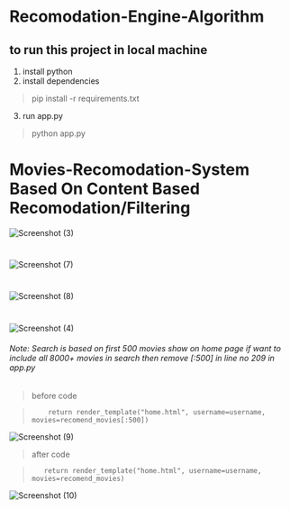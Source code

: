 # Recomodation-Engine-Algorithm


## to run this project in local machine

1. install python
2. install dependencies
> pip install -r requirements.txt
3. run app.py
> python app.py



# Movies-Recomodation-System Based On Content Based Recomodation/Filtering
![Screenshot (3)](https://user-images.githubusercontent.com/76725762/170815498-45a7c711-8e3b-4ab8-a07f-18fa2a251f1e.png)

#

![Screenshot (7)](https://user-images.githubusercontent.com/76725762/170815933-9a0aa00a-ef0f-4bf3-9f70-0f5f4fc385b2.png)

#

![Screenshot (8)](https://user-images.githubusercontent.com/76725762/170815942-993afea1-2140-4a24-ac9c-42004b18b99d.png)

#

![Screenshot (4)](https://user-images.githubusercontent.com/76725762/170815511-be0b5c55-e9aa-44c3-931b-7fb4b04fc152.png)



###### Note: Search is based on first 500 movies show on home page if want to include all 8000+ movies in search then remove [:500] in line no 209 in app.py
> before code 


>         return render_template("home.html", username=username, movies=recomend_movies[:500])


![Screenshot (9)](https://user-images.githubusercontent.com/76725762/170824725-e6efe3c9-bb3d-4930-a16b-d9469e2495fc.png)

 
>after code


>        return render_template("home.html", username=username, movies=recomend_movies)


![Screenshot (10)](https://user-images.githubusercontent.com/76725762/170824731-8c9990ac-5897-435d-a665-7f45368a54db.png)


